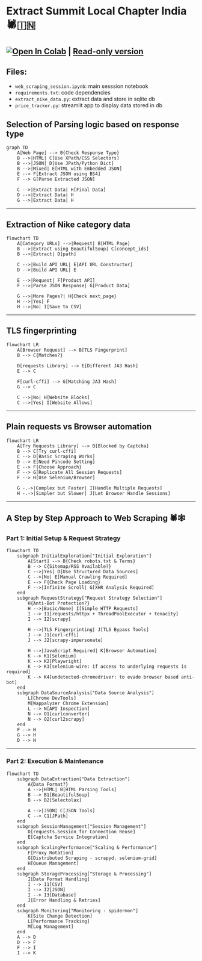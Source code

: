 # Extract Summit Local Chapter India 🕷️🇮🇳

## [![Open In Colab](https://colab.research.google.com/assets/colab-badge.svg)](https://colab.research.google.com/github/Prajwalsrinvas/extract_summit_local_chapter_india/blob/main/web_scraping_session.ipynb) | [Read-only version](https://nbsanity.com/Prajwalsrinvas/extract_summit_local_chapter_india/blob/main/web_scraping_session.ipynb)

## Files:

- `web_scraping_session.ipynb`: main sesssion notebook
- `requirements.txt`: code dependencies
- `extract_nike_data.py`: extract data and store in sqlite db
- `price_tracker.py`: streamlit app to display data stored in db
  
## Selection of Parsing logic based on response type

```mermaid
graph TD
    A[Web Page] --> B{Check Response Type}
    B -->|HTML| C[Use XPath/CSS Selectors]
    B -->|JSON| D[Use JPath/Python Dict]
    B -->|Mixed| E[HTML with Embedded JSON]
    E --> F[Extract JSON using BS4]
    F --> G[Parse Extracted JSON]
    
    C -->|Extract Data| H[Final Data]
    D -->|Extract Data| H
    G -->|Extract Data| H    
```

---

## Extraction of Nike category data

```mermaid
flowchart TD
    A[Category URLs] -->|Request| B[HTML Page]
    B -->|Extract using BeautifulSoup| C[concept_ids]
    B -->|Extract| D[path]
    
    C -->|Build API URL| E[API URL Constructor]
    D -->|Build API URL| E
    
    E -->|Request| F[Product API]
    F -->|Parse JSON Response| G[Product Data]
    
    G -->|More Pages?| H{Check next_page}
    H -->|Yes| F
    H -->|No| I[Save to CSV]
```

---

## TLS fingerprinting

```mermaid
flowchart LR
    A[Browser Request] --> B[TLS Fingerprint]
    B --> C{Matches?}
    
    D[requests Library] --> E[Different JA3 Hash]
    E --> C
    
    F[curl-cffi] --> G[Matching JA3 Hash]
    G --> C
    
    C -->|No| H[Website Blocks]
    C -->|Yes| I[Website Allows]
```

---

## Plain requests vs Browser automation

```mermaid
flowchart LR
    A[Try Requests Library] --> B[Blocked by Captcha]
    B --> C[Try curl-cffi]
    C --> D[Basic Scraping Works]
    D --> E[Need Pincode Setting]
    E --> F{Choose Approach}
    F --> G[Replicate All Session Requests]
    F --> H[Use Selenium/Browser]
    
    G -.->|Complex but Faster| I[Handle Multiple Requests]
    H -.->|Simpler but Slower| J[Let Browser Handle Sessions]
```

---

## A Step by Step Approach to Web Scraping 🕷️🕸️

### Part 1: Initial Setup & Request Strategy

```mermaid
flowchart TD
    subgraph InitialExploration["Initial Exploration"]
        A[Start] --> B{Check robots.txt & Terms}
        B --> C{Sitemap/RSS Available?}
        C -->|Yes| D[Use Structured Data Sources]
        C -->|No| E[Manual Crawling Required]
        E --> F{Check Page Loading}
        F -->|Infinite Scroll| G[XHR Analysis Required]
    end
    subgraph RequestStrategy["Request Strategy Selection"]
        H{Anti-Bot Protection?}
        H -->|Basic/None| I[Simple HTTP Requests]
        I --> I1[requests/httpx + ThreadPoolExecutor + tenacity]
        I --> I2[scrapy]
        
        H -->|TLS Fingerprinting| J[TLS Bypass Tools]
        J --> J1[curl-cffi]
        J --> J2[scrapy-impersonate]
        
        H -->|JavaScript Required| K[Browser Automation]
        K --> K1[Selenium]
        K --> K2[Playwright]
        K --> K3[selenium-wire: if access to underlying requests is required]
        K --> K4[undetected-chromedriver: to evade browser based anti-bot]
    end
    subgraph DataSourceAnalysis["Data Source Analysis"]
        L[Chrome DevTools]
        M[Wappalyzer Chrome Extension]
        L --> N[API Inspection]
        N --> O1[curlconverter]
        N --> O2[curl2scrapy]
    end
    F --> H
    G --> H
    D --> H
```

---

### Part 2: Execution & Maintenance

```mermaid
flowchart TD
    subgraph DataExtraction["Data Extraction"]
        A{Data Format?}
        A -->|HTML| B[HTML Parsing Tools]
        B --> B1[BeautifulSoup]
        B --> B2[Selectolax]
        
        A -->|JSON| C[JSON Tools]
        C --> C1[JPath]
    end
    subgraph SessionManagement["Session Management"]
        D[requests.Session for Connection Reuse]
        E[Captcha Service Integration]
    end
    subgraph ScalingPerformance["Scaling & Performance"]
        F[Proxy Rotation]
        G[Distributed Scraping - scrapyd, selenium-grid]
        H[Queue Management]
    end
    subgraph StorageProcessing["Storage & Processing"]
        I[Data Format Handling]
        I --> I1[CSV]
        I --> I2[JSON]
        I --> I3[Database]
        J[Error Handling & Retries]
    end
    subgraph Monitoring["Monitoring - spidermon"]
        K[Site Change Detection]
        L[Performance Tracking]
        M[Log Management]
    end
    A --> D
    D --> F
    F --> I
    I --> K
```

